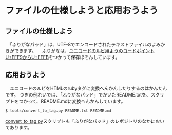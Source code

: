 # ファイルの￹仕様￺しよう￻と￹応用￺おうよう￻

## ファイルの￹仕様￺しよう￻

　「ふりがなパッド」は、UTF-8でエンコードされたテキストファイルのよみかきができます。
　ふりがなは、[ユニコードのルビ￹用￺よう￻のコードポイントU+FFF9からU+FFFB](https://www.unicode.org/charts/nameslist/n_FFF0.html)をつかって￹保存￺ほぞん￻しています。

## ￹応用￺おうよう￻

　ユニコードのルビをHTMLのrubyタグに￹変換￺へんかん￻したりするのはかんたんです。
つぎの￹例￺れい￻では、「ふりがなパッド」でかいたREADME.txtを、スクリプトをつかって、README.mdに￹変換￺へんかん￻しています。
```
$ tools/convert_to_tag.py README.txt README.md
```
[convert_to_tag.py](https://github.com/esrille/furiganapad/blob/main/tools/convert_to_tag.py)スクリプトも「ふりがなパッド」のレポジトリのなかにおいてあります。
